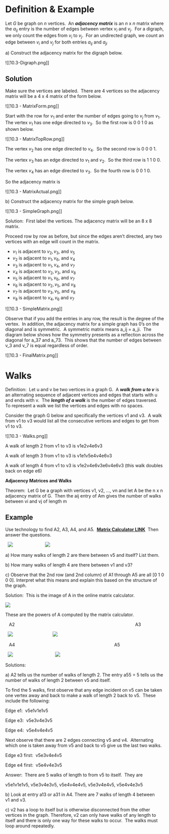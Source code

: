 # Definition & Example
Let $G$ be graph on $n$ vertices.  An **_adjacency matrix_** is an $n$ x $n$ matrix where the $a_{ij}$ entry is the number of edges between vertex $v_i$ and $v_j$.  For a digraph, we only count the edges from $v_i$ to $v_j$.  For an undirected graph, we count an edge between $v_i$ and $v_j$ for both entries $a_{ij}$ and $a_{ji}$

a) Construct the adjacency matrix for the digraph below.

![[10.3-Digraph.png]]

## Solution  
Make sure the vertices are labeled.  There are 4 vertices so the adjacency matrix will be a $4$ x $4$ matrix of the form below.

![[10.3 - MatrixForm.png]]

Start with the row for $v_1$ and enter the number of edges going to $v_j$ from $v_1$.  The vertex $v_1$ has one edge directed to $v_3$.  So the first row is 0 0 1 0 as shown below.

![[10.3 - MatrixTopRow.png]]

The vertex $v_2$ has one edge directed to $v_4$.  So the second row is 0 0 0 1.

The vertex $v_3$ has an edge directed to $v_1$ and $v_2$.  So the third row is 1 1 0 0.

The vertex $v_4$ has an edge directed to $v_3$.  So the fourth row is 0 0 1 0.

So the adjacency matrix is

![[10.3 - MatrixActual.png]]

b) Construct the adjacency matrix for the simple graph below.

![[10.3 - SimpleGraph.png]]

Solution:  First label the vertices. The adjacency matrix will be an $8$ x $8$ matrix.

Proceed row by row as before, but since the edges aren’t directed, any two vertices with an edge will count in the matrix.

- $v_1$ is adjacent to $v_2, v_3$, and $v_5$
- $v_2$ is adjacent to $v_1, v_6$, and $v_4$
- $v_3$ is adjacent to $v_1, v_4$, and $v_7$
- $v_4$ is adjacent to $v_2, v_3$, and $v_8$
- $v_5$ is adjacent to $v_1, v_6$, and $v_7$
- $v_6$ is adjacent to $v_2, v_5$, and $v_8$
- $v_7$ is adjacent to $v_3, v_5$, and $v_8$
- $v_8$ is adjacent to $v_4, v_6$ and $v_7$

![[10.3 - SimpleMatrix.png]]

Observe that if you add the entries in any row, the result is the degree of the vertex.  In addition, the adjacency matrix for a simple graph has 0’s on the diagonal and is symmetric.  A symmetric matrix means a_ij = a_ji.  The diagram below shows how the symmetry presents as a reflection across the diagonal for a_37 and a_73.  This shows that the number of edges between v_3 and v_7 is equal regardless of order.

![[10.3 - FinalMatrix.png]]

# Walks
Definition:  Let u and v be two vertices in a graph G.  A **_walk from u to v_** is an alternating sequence of adjacent vertices and edges that starts with u and ends with v.  The **_length of a walk_** is the number of edges traversed.  To represent a walk we list the vertices and edges with no spaces.

Consider the graph G below and specifically the vertices v1 and v3.  A walk from v1 to v3 would list all the consecutive vertices and edges to get from v1 to v3.

![[10.3 - Walks.png]]

A walk of length 2 from v1 to v3 is v1e2v4e6v3

A walk of length 3 from v1 to v3 is v1e1v5e4v4e6v3

A walk of length 4 from v1 to v3 is v1e2v4e6v3e6v4e6v3 (this walk doubles back on edge e6)

**Adjacency Matrices and Walks**

Theorem:  Let G be a graph with vertices v1, v2, …, vn and let A be the n x n adjacency matrix of G.  Then the aij entry of Am gives the number of walks between vi and vj of length m
## Example
Use technology to find A2, A3, A4, and A5.  **[Matrix Calculator LINK](https://keisan.casio.com/exec/system/15782922275976)**  Then answer the questions.

  ![](https://moer.maricopa.edu/filestore/ufiles/2745/blobid7_4.png)                          ![](https://moer.maricopa.edu/filestore/ufiles/2745/blobid8_4.png)

a) How many walks of length 2 are there between v5 and itself? List them.

b) How many walks of length 4 are there between v1 and v3?

c) Observe that the 2nd row (and 2nd column) of A1 through A5 are all [0 1 0 0 0]. Interpret what this means and explain this based on the structure of the graph.

Solution:  This is the image of A in the online matrix calculator.

![](https://moer.maricopa.edu/filestore/ufiles/2745/blobid9_4.png)

These are the powers of A computed by the matrix calculator.

   A2                                                                                                 A3

  ![](https://moer.maricopa.edu/filestore/ufiles/2745/blobid10_4.png)                             
  ![](https://moer.maricopa.edu/filestore/ufiles/2745/blobid11_4.png)

   A4                                                                                A5

  ![](https://moer.maricopa.edu/filestore/ufiles/2745/blobid12_4.png)                               
  ![](https://moer.maricopa.edu/filestore/ufiles/2745/blobid13_3.png)

Solutions: 

a) A2 tells us the number of walks of length 2. The entry a55 = 5 tells us the number of walks of length 2 between v5 and itself. 

To find the 5 walks, first observe that any edge incident on v5 can be taken one vertex away and back to make a walk of length 2 back to v5.  These include the following:

Edge e1:  v5e1v1e1v5

Edge e3:  v5e3v4e3v5

Edge e4:  v5e4v4e4v5

Next observe that there are 2 edges connecting v5 and v4.  Alternating which one is taken away from v5 and back to v5 give us the last two walks.

Edge e3 first:  v5e3v4e4v5

Edge e4 first:  v5e4v4e3v5

Answer:  There are 5 walks of length to from v5 to itself.  They are

v5e1v1e1v5, v5e3v4e3v5, v5e4v4e4v5, v5e3v4e4v5, v5e4v4e3v5

b) Look at entry a13 or a31 in A4. There are 7 walks of length 4 between v1 and v3.

c) v2 has a loop to itself but is otherwise disconnected from the other vertices in the graph. Therefore, v2 can only have walks of any length to itself and there is only one way for these walks to occur.  The walks must loop around repeatedly.